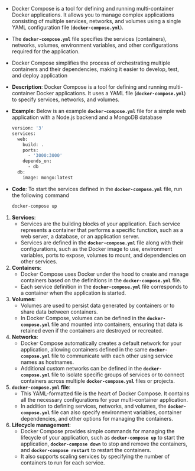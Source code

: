 - Docker Compose is a tool for defining and running multi-container Docker applications. It allows you to manage complex applications consisting of multiple services, networks, and volumes using a single YAML configuration file (**`docker-compose.yml`**).
- The **`docker-compose.yml`** file specifies the services (containers), networks, volumes, environment variables, and other configurations required for the application.
- Docker Compose simplifies the process of orchestrating multiple containers and their dependencies, making it easier to develop, test, and deploy application

- **Description**: Docker Compose is a tool for defining and running multi-container Docker applications. It uses a YAML file (**`docker-compose.yml`**) to specify services, networks, and volumes.
- **Example**: Below is an example **`docker-compose.yml`** file for a simple web application with a Node.js backend and a MongoDB database
    
    ```bash
    version: '3'
    services:
      web:
        build: .
        ports:
          - '3000:3000'
        depends_on:
          - db
      db:
        image: mongo:latest
    ```
    
- **Code**: To start the services defined in the **`docker-compose.yml`** file, run the following command
    
    ```bash
    docker-compose up
    ```
    
1. **Services**:
    - Services are the building blocks of your application. Each service represents a container that performs a specific function, such as a web server, a database, or an application server.
    - Services are defined in the **`docker-compose.yml`** file along with their configurations, such as the Docker image to use, environment variables, ports to expose, volumes to mount, and dependencies on other services.
2. **Containers**:
    - Docker Compose uses Docker under the hood to create and manage containers based on the definitions in the **`docker-compose.yml`** file.
    - Each service definition in the **`docker-compose.yml`** file corresponds to a container when the application is started.
3. **Volumes**:
    - Volumes are used to persist data generated by containers or to share data between containers.
    - In Docker Compose, volumes can be defined in the **`docker-compose.yml`** file and mounted into containers, ensuring that data is retained even if the containers are destroyed or recreated.
4. **Networks**:
    - Docker Compose automatically creates a default network for your application, allowing containers defined in the same **`docker-compose.yml`** file to communicate with each other using service names as hostnames.
    - Additional custom networks can be defined in the **`docker-compose.yml`** file to isolate specific groups of services or to connect containers across multiple **`docker-compose.yml`** files or projects.
5. **`docker-compose.yml` file**:
    - This YAML-formatted file is the heart of Docker Compose. It contains all the necessary configurations for your multi-container application.
    - In addition to defining services, networks, and volumes, the **`docker-compose.yml`** file can also specify environment variables, container dependencies, and other options for managing the containers.
6. **Lifecycle management**:
    - Docker Compose provides simple commands for managing the lifecycle of your application, such as **`docker-compose up`** to start the application, **`docker-compose down`** to stop and remove the containers, and **`docker-compose restart`** to restart the containers.
    - It also supports scaling services by specifying the number of containers to run for each service.